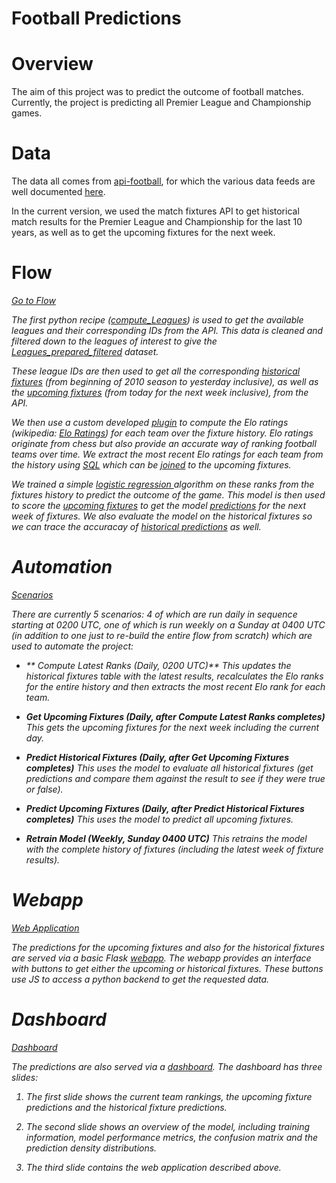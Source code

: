 # Football Predictions

# Overview
The aim of this project was to predict the outcome of football matches. Currently, the project is predicting all Premier League and Championship games.

# Data
The data all comes from [api-football](https://www.api-football.com/), for which the various data feeds are well documented [here](https://www.api-football.com/documentation#documentation-v239-api-architecture).

In the current version, we used the match fixtures API to get historical match results for the Premier League and Championship for the last 10 years, as well as to get the upcoming fixtures for the next week.

# Flow
<p class="text-center">
<a href="/projects/FOOTBALLMATCHPREDICTIONS/flow/"  class="btn btn-datasets-color btn-cta-big-mod"><i class="icon-dku-sample_project" class="btn-cta-big-mod-icon" />Go to Flow</a>
</p>

The first python recipe ([compute_Leagues](recipe:compute_Leagues)) is used to get the available leagues and their corresponding IDs from the API. This data is cleaned and filtered down to the leagues of interest to give the [Leagues_prepared_filtered](dataset:Leagues_prepared_filtered) dataset.

These league IDs are then used to get all the corresponding [historical fixtures](dataset:Fixtures_prepared) (from beginning of 2010 season to yesterday inclusive), as well as the [upcoming fixtures](dataset:Upcoming_Fixtures_prepared) (from today for the next week inclusive), from the API.

We then use a custom developed [plugin](recipe:compute_Team_Elo_Ranks) to compute the Elo ratings (wikipedia: [Elo Ratings](https://en.wikipedia.org/wiki/Elo_rating_system)) for each team over the fixture history. Elo ratings originate from chess but also provide an accurate way of ranking football teams over time. We extract the most recent Elo ratings for each team from the history using [SQL](recipe:compute_Latest_Team_Elo_Ranks) which can be [joined](recipe:compute_Upcoming_Fixtures_EloFeatures) to the upcoming fixtures.

We trained a simple [logistic regression ](saved_model:STX882mM) algorithm on these ranks from the fixtures history to predict the outcome of the game. This model is then used to score the  [upcoming fixtures](dataset:Upcoming_Fixtures_prepared) to get the model [predictions](dataset:Upcoming_Fixtures_EloFeatures_scored) for the next week of fixtures. We also evaluate the model on the historical fixtures so we can trace the accuracay of [historical predictions](dataset:Historical_Fixtures_Evaluated) as well.

# Automation
<p class="text-center">
<a href="/projects/FOOTBALLMATCHPREDICTIONS/scenarios/"  class="btn btn-datasets-color btn-cta-big-mod"><i class="icon-dku-sample_project" class="btn-cta-big-mod-icon" />Scenarios</a>
</p>

There are currently 5 scenarios: 4 of which are run daily in sequence starting at 0200 UTC, one of which is run weekly on a Sunday at 0400 UTC (in addition to one just to re-build the entire flow from scratch) which are used to automate the project:

 - ** Compute Latest Ranks (Daily, 0200 UTC)** 
   This updates the historical fixtures table with the latest results, recalculates the Elo ranks for the entire history and then extracts the most recent Elo rank for each team.
   
-  **Get Upcoming Fixtures (Daily, after Compute Latest Ranks completes)** 
   This gets the upcoming fixtures for the next week including the current day.
   
-  **Predict Historical Fixtures (Daily, after Get Upcoming Fixtures completes)** 
   This uses the model to evaluate all historical fixtures (get predictions and compare them against the result to see if they were true or false).
  
-   **Predict Upcoming Fixtures (Daily, after Predict Historical Fixtures completes)** 
   This uses the model to predict all upcoming fixtures.
     
-  **Retrain Model (Weekly, Sunday 0400 UTC)** 
   This retrains the model with the complete history of fixtures (including the latest week of fixture results).

# Webapp
<p class="text-center">
<a href="/projects/FOOTBALLMATCHPREDICTIONS/webapps/JidtqGs_footballpredictions/view"  class="btn btn-datasets-color btn-cta-big-mod"><i class="icon-dku-sample_project" class="btn-cta-big-mod-icon" />Web Application</a>
</p>

The predictions for the upcoming fixtures and also for the historical fixtures are served via a basic Flask [webapp](web_app:JidtqGs). The webapp provides an interface with buttons to get either the upcoming or historical fixtures. These buttons use JS to access a python backend to get the requested data.

# Dashboard

<p class="text-center">
<a href="/projects/FOOTBALLMATCHPREDICTIONS/dashboards/Hsi5bIw_football-match-predictions-dashboard/view/wiT0cTb"  class="btn btn-datasets-color btn-cta-big-mod"><i class="icon-dku-sample_project" class="btn-cta-big-mod-icon" />Dashboard</a>
</p>

The predictions are also served via a [dashboard](dashboard:Hsi5bIw). The dashboard has three slides:

 1. The first slide shows the current team rankings, the upcoming fixture predictions and the historical fixture predictions.

 2. The second slide shows an overview of the model, including training information, model performance metrics, the confusion matrix and the prediction density distributions.
 
 3. The third slide contains the web application described above.
